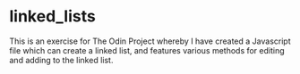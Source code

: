 # linked_lists

This is an exercise for The Odin Project whereby I have created a Javascript file which can create a linked list, and features various methods for editing and adding to the linked list.
